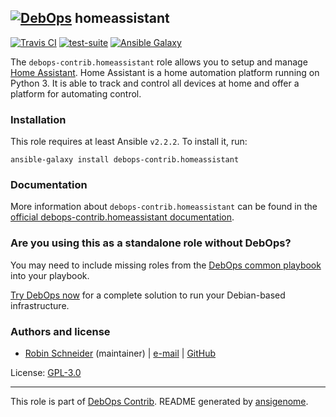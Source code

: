 ## [![DebOps](https://debops.org/images/debops-small.png)](https://debops.org) homeassistant

<!-- This file was generated by Ansigenome. Do not edit this file directly but
     instead have a look at the files in the ./meta/ directory. -->

[![Travis CI](https://img.shields.io/travis/debops-contrib/ansible-homeassistant.svg?style=flat)](https://travis-ci.org/debops-contrib/ansible-homeassistant)
[![test-suite](https://img.shields.io/badge/test--suite-ansible--homeassistant-blue.svg?style=flat)](https://github.com/debops/test-suite/tree/master/ansible-homeassistant/)
[![Ansible Galaxy](https://img.shields.io/badge/galaxy-debops--contrib.homeassistant-660198.svg?style=flat)](https://galaxy.ansible.com/ypid/homeassistant)


The `debops-contrib.homeassistant` role allows you to setup and manage
[Home Assistant](https://en.wikipedia.org/wiki/Home_Assistant).
Home Assistant is a home automation platform running on Python 3.
It is able to track and control all devices at home and offer a platform for
automating control.

### Installation

This role requires at least Ansible `v2.2.2`. To install it, run:

```Shell
ansible-galaxy install debops-contrib.homeassistant
```

### Documentation

<!-- FIXME: Change to the canonical URL when it has been setup. https://github.com/debops/docs/issues/111 -->
More information about `debops-contrib.homeassistant` can be found in the
[official debops-contrib.homeassistant documentation](https://debops-contrib.readthedocs.io/en/latest/ansible/roles/ansible-homeassistant/docs/).



### Are you using this as a standalone role without DebOps?

You may need to include missing roles from the [DebOps common
playbook](https://github.com/debops/debops-playbooks/blob/master/playbooks/common.yml)
into your playbook.

[Try DebOps now](https://debops.org/) for a complete solution to run your Debian-based infrastructure.





### Authors and license

- [Robin Schneider](https://docs.debops.org/en/latest/debops-keyring/docs/entities.html#debops-keyring-entity-ypid) (maintainer) | [e-mail](mailto:ypid@riseup.net) | [GitHub](https://github.com/ypid)

License: [GPL-3.0](https://tldrlegal.com/license/gnu-general-public-license-v3-%28gpl-3%29)

***

This role is part of [DebOps Contrib](https://github.com/debops-contrib/debops-contrib). README generated by [ansigenome](https://github.com/nickjj/ansigenome/).
<!-- Ansigenome sources: https://github.com/ypid/ypid-ansible-common/tree/master/template_READMEs/debops-contrib -->
